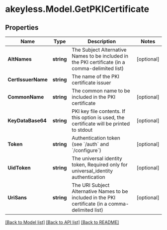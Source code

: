 # akeyless.Model.GetPKICertificate
## Properties

Name | Type | Description | Notes
------------ | ------------- | ------------- | -------------
**AltNames** | **string** | The Subject Alternative Names to be included in the PKI certificate (in a comma-delimited list) | [optional] 
**CertIssuerName** | **string** | The name of the PKI certificate issuer | 
**CommonName** | **string** | The common name to be included in the PKI certificate | [optional] 
**KeyDataBase64** | **string** | PKI key file contents. If this option is used, the certificate will be printed to stdout | [optional] 
**Token** | **string** | Authentication token (see &#x60;/auth&#x60; and &#x60;/configure&#x60;) | [optional] 
**UidToken** | **string** | The universal identity token, Required only for universal_identity authentication | [optional] 
**UriSans** | **string** | The URI Subject Alternative Names to be included in the PKI certificate (in a comma-delimited list) | [optional] 

[[Back to Model list]](../README.md#documentation-for-models) [[Back to API list]](../README.md#documentation-for-api-endpoints) [[Back to README]](../README.md)

